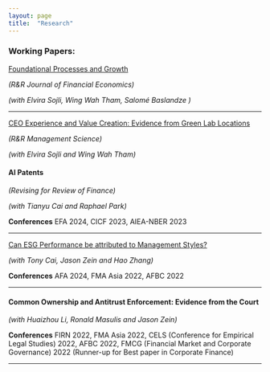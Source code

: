 ```yaml
---
layout: page
title:  "Research"
---
```


### Working Papers:
<a href="https://papers.ssrn.com/sol3/papers.cfm?abstract_id=5098227"> Foundational Processes and Growth </a>

 *(R&R Journal of Financial Economics)*

*(with Elvira Sojli, Wing Wah Tham, Salomé Baslandze )*


<!-- __Conferences__ -->

  <!-- AEA (American Economic Association),2024 & 2023 AIEA-NBER Conference on Innovation and Entrepreneurship 2022, ABFER (Asian Bureau of Finance and Economic Research) 2022, CEPR (Centre for Economic Policy Research) Rising Asia 2022, EARIE (European Association for Research in Industrial Economics) 2022, SEM (The Society for Economic Measurement) 2022, RMI (Research Management Institute) 2022, SETA (Symposium on Econometric Theory and Applications) 2022, AFBC 2022, FRIN Corporate Finance 2022, FMCG (Financial Market and Corporate Governance), 2022 Asian Innovation Economics Conference 2021 (invitation-only), Business Financing and Banking Research Group Annual Workshop 2021 (invitation-only), Macroeconomics Reading Group Workshop 2021 (invitation-only) -->
<hr>


<a href="https://papers.ssrn.com/sol3/papers.cfm?abstract_id=4568809">CEO Experience and Value Creation: Evidence from Green Lab Locations  </a> 

*(R&R Management Science)*

*(with Elvira Sojli and Wing Wah Tham)*

#### AI Patents 

*(Revising for Review of Finance)*

*(with Tianyu Cai and Raphael Park)*

__Conferences__
EFA 2024, CICF 2023, AIEA-NBER 2023
<hr>

<a href="https://papers.ssrn.com/sol3/papers.cfm?abstract_id=4266516">Can ESG Performance be attributed to Management Styles? </a>

*(with Tony Cai, Jason Zein and Hao Zhang)* 

__Conferences__
AFA 2024, FMA Asia 2022, AFBC 2022
<hr>

#### Common Ownership and Antitrust Enforcement: Evidence from the Court 
*(with Huaizhou Li, Ronald Masulis and Jason Zein)*

__Conferences__
FIRN 2022, FMA Asia 2022, CELS (Conference for Empirical Legal Studies) 2022, AFBC 2022, FMCG (Financial Market and Corporate Governance) 2022 (Runner-up for Best paper in Corporate Finance)
<hr>

[jekyll-docs]: https://jekyllrb.com/docs/home
[jekyll-gh]:   https://github.com/jekyll/jekyll
[jekyll-talk]: https://talk.jekyllrb.com/
